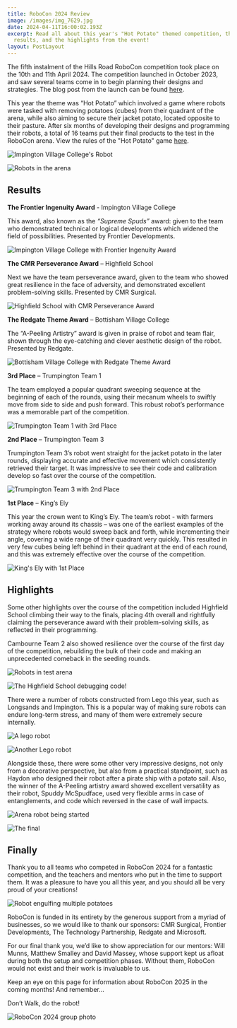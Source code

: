 ```yaml
---
title: RoboCon 2024 Review
image: /images/img_7629.jpg
date: 2024-04-11T16:00:02.193Z
excerpt: Read all about this year's "Hot Potato" themed competition, the
  results, and the highlights from the event!
layout: PostLayout
---
```

The fifth instalment of the Hills Road RoboCon competition took place on the 10th and 11th April 2024. The competition launched in October 2023, and saw several teams come in to begin planning their designs and strategies. The blog post from the launch can be found [here](https://www.robocon.uk/blog/robocon-2024-kick-off-1.html).

This year the theme was “Hot Potato” which involved a game where robots were tasked with removing potatoes (cubes) from their quadrant of the arena, while also aiming to secure their jacket potato, located opposite to their pasture. After six months of developing their designs and programming their robots, a total of 16 teams put their final products to the test in the RoboCon arena. View the rules of the "Hot Potato" game [here](https://www.robocon.uk/rulebook.pdf).

![](/images/img_7514.jpg "Impington Village College's Robot")

![](/images/img_7580.jpg "Robots in the arena")

## Results

**The Frontier Ingenuity Award** - Impington Village College

This award, also known as the *“Supreme Spuds”* award: given to the team who demonstrated technical or logical developments which widened the field of possibilities. Presented by Frontier Developments. 

![](/images/img_7654.jpg "Impington Village College with Frontier Ingenuity Award")

**The CMR Perseverance Award** – Highfield School

Next we have the team perseverance award, given to the team who showed great resilience in the face of adversity, and demonstrated excellent problem-solving skills. Presented by CMR Surgical. 

![](/images/img_7645.jpg "Highfield School with CMR Perseverance Award")

**The Redgate Theme Award** – Bottisham Village College

The “A-Peeling Artistry” award is given in praise of robot and team flair, shown through the eye-catching and clever aesthetic design of the robot. Presented by Redgate.

![](/images/img_7649.jpg "Bottisham Village College with Redgate Theme Award")

**3rd Place** – Trumpington Team 1

The team employed a popular quadrant sweeping sequence at the beginning of each of the rounds, using their mecanum wheels to swiftly move from side to side and push forward. This robust robot’s performance was a memorable part of the competition. 

![](/images/img_7662.jpg "Trumpington Team 1 with 3rd Place")

**2nd Place** – Trumpington Team 3

Trumpington Team 3’s robot went straight for the jacket potato in the later rounds, displaying accurate and effective movement which consistently retrieved their target. It was impressive to see their code and calibration develop so fast over the course of the competition. 

![](/images/img_7666.jpg "Trumpington Team 3 with 2nd Place")

**1st Place** – King’s Ely

This year the crown went to King’s Ely. The team’s robot - with farmers working away around its chassis – was one of the earliest examples of the strategy where robots would sweep back and forth, while incrementing their angle, covering a wide range of their quadrant very quickly. This resulted in very few cubes being left behind in their quadrant at the end of each round, and this was extremely effective over the course of the competition. 

![](/images/img_7672.jpg "King's Ely with 1st Place")

## H﻿ighlights

Some other highlights over the course of the competition included Highfield School climbing their way to the finals, placing 4th overall and rightfully claiming the perseverance award with their problem-solving skills, as reflected in their programming.

Cambourne Team 2 also showed resilience over the course of the first day of the competition, rebuilding the bulk of their code and making an unprecedented comeback in the seeding rounds.

![](/images/img_7364.jpg "Robots in test arena")

![](/images/img_7388.jpg "The Highfield School debugging code!")

There were a number of robots constructed from Lego this year, such as Longsands and Impington. This is a popular way of making sure robots can endure long-term stress, and many of them were extremely secure internally. 

![](/images/img_7472.jpg "A lego robot")

![](/images/img_7378.jpg "Another Lego robot")

Alongside these, there were some other very impressive designs, not only from a decorative perspective, but also from a practical standpoint, such as Haydon who designed their robot after a pirate ship with a potato sail. Also, the winner of the A-Peeling artistry award showed excellent versatility as their robot, Spuddy McSpudface, used very flexible arms in case of entanglements, and code which reversed in the case of wall impacts.

![](/images/img_7442.jpg "Arena robot being started")

![](/images/img_7478.jpg "The final")

## F﻿inally

Thank you to all teams who competed in RoboCon 2024 for a fantastic competition, and the teachers and mentors who put in the time to support them. It was a pleasure to have you all this year, and you should all be very proud of your creations!

![](/images/img_7509.jpg "Robot engulfing multiple potatoes")

RoboCon is funded in its entirety by the generous support from a myriad of businesses, so we would like to thank our sponsors: CMR Surgical, Frontier Developments, The Technology Partnership, Redgate and Microsoft. 

For our final thank you, we’d like to show appreciation for our mentors: Will Munns, Matthew Smalley and David Massey, whose support kept us afloat during both the setup and competition phases. Without them, RoboCon would not exist and their work is invaluable to us.

Keep an eye on this page for information about RoboCon 2025 in the coming months! And remember…

Don’t Walk, do the robot!

![](/images/img_7629.jpg "RoboCon 2024 group photo")
